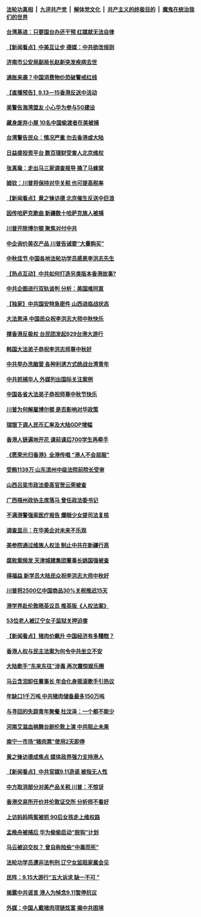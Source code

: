 ####  [法轮功真相](../../../../basic/blob/master/README.md?t=09122013) &nbsp;|&nbsp; [九评共产党](../../../../9ping.md/blob/master/README.md?t=09122013) &nbsp;|&nbsp; [解体党文化](../../../../jtdwh.md/blob/master/README.md?t=09122013)  &nbsp;|&nbsp; [共产主义的终极目的](../../../../gczydzjmd.md/blob/master/README.md?t=09122013) &nbsp;|&nbsp; [魔鬼在统治我们的世界](../../../../mgztzwmdsj.md/blob/master/README.md?t=09122013) 

#### [台湾基进：只要国台办还干预 红媒就无法自律](../pages/nsc413/n11516173.md?t=09122013) 

#### [【新闻看点】中美互让步 德媒：中共欲改规则](../pages/nsc413/n11517200.md?t=09122013) 

#### [济南市公安局副局长赵新突发疾病去世](../pages/nsc413/n11517552.md?t=09122013) 

#### [通胀来袭？中国消费物价恐破警戒红线](../pages/nsc413/n11517388.md?t=09122013) 

#### [【直播预告】9.13—15香港反送中活动](../pages/nsc413/n11517259.md?t=09122013) 

#### [美警告海湾盟友 小心华为参与5G建设](../pages/nsc413/n11517472.md?t=09122013) 

#### [藏身废弃小屋 10名中国偷渡者在美被捕](../pages/nsc413/n11517204.md?t=09122013) 

#### [台湾警告民众：情况严重 勿去香港或大陆](../pages/nsc413/n11517380.md?t=09122013) 

#### [日益盛投资平台 数百理财受害人北京维权](../pages/nsc413/n11517324.md?t=09122013) 

#### [张真瑜：走出马三家调查报导 捅了马蜂窝](../pages/nsc413/n11517321.md?t=09122013) 

#### [姆钦：川普将保持对华关税 也可提高税率](../pages/nsc413/n11517240.md?t=09122013) 

#### [【新闻看点】黄之锋访德 北京催生反送中巨浪](../pages/nsc413/n11517328.md?t=09122013) 

#### [因传哈萨克歌曲 新疆数十哈萨克族人被捕](../pages/nsc413/n11516897.md?t=09122013) 

#### [川普开除博尔顿 聚焦对付中共](../pages/nsc413/n11517208.md?t=09122013) 

#### [中企询价美农产品 川普告诫要“大量购买”](../pages/nsc413/n11516787.md?t=09122013) 

#### [中秋佳节 中国各地法轮功学员感恩李洪志先生](../pages/nsc413/n11516216.md?t=09122013) 

#### [【热点互动】中共如何打造另类版本香港故事?](../pages/nsc413/n11517129.md?t=09122013) 

#### [中共企图进行双轨谈判 分析：美国难同意](../pages/nsc413/n11516940.md?t=09122013) 

#### [【独家】中共国安特急密件 山西进临战状态](../pages/nsc413/n11515358.md?t=09122013) 

#### [大法恩泽 中国民众祝李洪志大师中秋快乐](../pages/nsc413/n11514794.md?t=09122013) 

#### [撑香港反极权 台民团发起929台港大游行](../pages/nsc413/n11516722.md?t=09122013) 

#### [韩国大法弟子恭祝李洪志师尊中秋好](../pages/nsc413/n11516802.md?t=09122013) 

#### [中共举办洗脑营 各种利诱方式统战台湾青年](../pages/nsc413/n11516466.md?t=09122013) 

#### [中共抓捕华人 外媒列出国际关注案例](../pages/nsc413/n11516715.md?t=09122013) 

#### [中国各省大法弟子恭祝师尊中秋节快乐](../pages/nsc413/n11516782.md?t=09122013) 


#### [川普为何解雇博尔顿 是否影响对华政策](../pages/nsc413/n11515314.md?t=09122013) 

#### [瑞银下调人民币汇率及大陆GDP增幅](../pages/nsc413/n11516171.md?t=09122013) 

#### [香港人链遍地开花 课前课后700学生再牵手](../pages/nsc413/n11516526.md?t=09122013) 

#### [《愿荣光归香港》全港传唱 “港人不会屈服”](../pages/nsc413/n11516332.md?t=09122013) 

#### [受贿1139万 山东滨州中级法院前院长受审](../pages/nsc413/n11516156.md?t=09122013) 

#### [山西吕梁市政法委高官贺云荣被查](../pages/nsc413/n11516154.md?t=09122013) 

#### [广西梧州政协主席落马 曾任政法委书记](../pages/nsc413/n11516040.md?t=09122013) 

#### [不满港警强索医疗报告 爆眼少女提司法复核](../pages/nsc413/n11515398.md?t=09122013) 

#### [调查显示：在华美企对未来不乐观](../pages/nsc413/n11515339.md?t=09122013) 

#### [美参院通过维族人权法 制止中共在新疆行恶](../pages/nsc413/n11515685.md?t=09122013) 

#### [腐败案频发 天津城建集团董事长姚国强被查](../pages/nsc413/n11515778.md?t=09122013) 

#### [得福益 新学员大陆民众祝李洪志大师中秋好](../pages/nsc413/n11515127.md?t=09122013) 

#### [川普将2500亿中国商品30%关税推迟15天](../pages/nsc413/n11515516.md?t=09122013) 

#### [港学界赴伦敦晤英议员 推英版《人权法案》](../pages/nsc413/n11514792.md?t=09122013) 

#### [53位老人被辽宁女子监狱关押迫害](../pages/nsc413/n11513494.md?t=09122013) 

#### [【新闻看点】猪肉价飙升 中国经济有多糟糕？](../pages/nsc413/n11514694.md?t=09122013) 

#### [香港人权与民主法案为何令中共坐立不安](../pages/nsc413/n11506208.md?t=09122013) 

#### [大陆歌手“东来东往”涉毒 再次震惊娱乐圈](../pages/nsc413/n11515090.md?t=09122013) 

#### [马云含泪卸任董事长 年会化身摇滚歌手引热议](../pages/nsc413/n11514544.md?t=09122013) 

#### [年缺口1千万吨 中共猪肉储备最多150万吨](../pages/nsc413/n11515103.md?t=09122013) 

#### [与寻回的失踪青年聚餐 杜汶泽：一个都不能少](../pages/nsc413/n11514897.md?t=09122013) 

#### [河南艾滋血祸舞台剧伦敦上演 中共阻止未果](../pages/nsc413/n11514931.md?t=09122013) 

#### [南宁一市场“猪肉票”使用2天即停](../pages/nsc413/n11515007.md?t=09122013) 

#### [黄之锋访德成焦点 媒体政界强力支持港人](../pages/nsc413/n11514923.md?t=09122013) 

#### [【新闻看点】中共官媒9.11造谣 被指无人性](../pages/nsc413/n11514450.md?t=09122013) 

#### [中方取消部分对美产品关税 川普：不惊讶](../pages/nsc413/n11514904.md?t=09122013) 

#### [香港交易所开价并伦敦证交所 分析师不看好](../pages/nsc413/n11514449.md?t=09122013) 

#### [上访妈妈鸣冤被抓 90后女孩走上维权路](../pages/nsc413/n11514706.md?t=09122013) 

#### [孟晚舟被捕后 华为偷偷启动“脱钩”计划](../pages/nsc413/n11514647.md?t=09122013) 

#### [马云被迫交权？ 曾自称险些“中毒而死”](../pages/nsc413/n11514528.md?t=09122013) 

#### [法轮功学员遭非法判刑 辽宁女监阻家属会见](../pages/nsc413/n11514552.md?t=09122013) 

#### [民阵：9.15大游行“五大诉求 缺一不可 ”](../pages/nsc413/n11514569.md?t=09122013) 

#### [揭露中共谣言 港人为悼念9.11暂停抗议](../pages/nsc413/n11514517.md?t=09122013) 

#### [外媒：中国人戴猪肉项链炫富 揭中共困境](../pages/nsc413/n11514347.md?t=09122013) 

